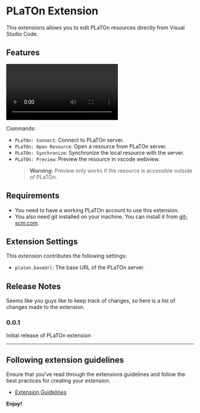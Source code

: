 # PLaTOn Extension

This extensions allows you to edit PLaTOn resources directly from Visual Studio Code.

## Features

<video src="./videos/demo.mp4" autoplay loop></video>

Commands: 
 - `PLaTOn: Connect`: Connect to PLaTOn server.
 - `PLaTOn: Open Resource`: Open a resource from PLaTOn server.
 - `PLaTOn: Synchronize`: Synchronize the local resource with the server.
 - `PLaTOn: Preview`: Preview the resource in vscode webview.  
    > **Warning:** Preview only works if the resource is accessible outside of PLaTOn.

## Requirements

 - You need to have a working PLaTOn account to use this extension.
 - You also need git installed on your machine. You can install it from [git-scm.com](https://git-scm.com/).

## Extension Settings

This extension contributes the following settings:

* `platon.baseUrl`: The base URL of the PLaTOn server.

## Release Notes

Seems like you guys like to keep track of changes, so here is a list of changes made to the extension.

### 0.0.1

Initial release of PLaTOn extension


---

## Following extension guidelines

Ensure that you've read through the extensions guidelines and follow the best practices for creating your extension.

* [Extension Guidelines](https://code.visualstudio.com/api/references/extension-guidelines)

**Enjoy!**


